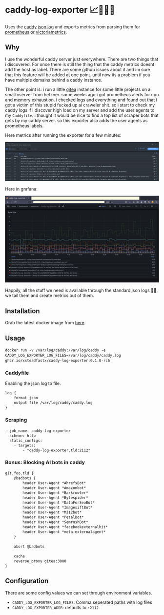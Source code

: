 # caddy-log-exporter 📈🙈🙉🙊

Uses the [caddy](https://caddyserver.com/) [json log](https://caddyserver.com/docs/caddyfile/directives/log) and exports metrics from parsing them for [prometheus](https://prometheus.io/) or [victoriametrics](https://victoriametrics.com/).

## Why

I use the wonderful caddy server just everywhere. There are two things that i discovered. For once there is still the thing that the caddy metrics doesnt add the host as label. There are some github issues about it and im sure that this feature will be added at one point. until now its a problem if you have multiple domains behind a caddy instance.

The other point is: i run a little [gitea](https://about.gitea.com/) instance for some little projects on a small vserver from hetzner. some weeks ago i got prometheus alerts for cpu and memory exhaustion. i checked logs and everything and found out that i got a victim of this stupid fucked up ai craweler shit. so i start to check my caddy logs if i discover high load on my server and add the user agents to my `Caddyfile`. i thought it would be nice to find a top list of scraper bots that gets by my caddy server. so this exporter also adds the user agents as prometheus labels.

Here metrics after running the exporter for a few minutes:

![vm](./vm.png)

Here in grafana:

![grafana](./grafana.png)

Happily, all the stuff we need is available through the standard json logs 🥳🎉, we tail them and create metrics out of them.

## Installation

Grab the latest docker image from [here](https://github.com/xsteadfastx/caddy-log-exporter/pkgs/container/caddy-log-exporter).

## Usage

`docker run -v /var/log/caddy:/var/log/caddy -e CADDY_LOG_EXPORTER_LOG_FILES=/var/log/caddy/caddy.log ghcr.io/xsteadfastx/caddy-log-exporter:0.1.0-rc6`

### Caddyfile

Enabling the json log to file.

    log {
        format json
        output file /var/log/caddy/caddy.log
    }

### Scraping

    - job_name: caddy-log-exporter
      scheme: http
      static_configs:
        - targets:
            - "caddy-log-exporter.tld:2112"

### Bonus: Blocking AI bots in caddy

    git.foo.tld {
        @badbots {
            header User-Agent *AhrefsBot*
            header User-Agent *Amazonbot*
            header User-Agent *Barkrowler*
            header User-Agent *Bytespider*
            header User-Agent *DataForSeoBot*
            header User-Agent *ImagesiftBot*
            header User-Agent *MJ12bot*
            header User-Agent *PetalBot*
            header User-Agent *SemrushBot*
            header User-Agent *facebookexternalhit*
            header User-Agent *meta-externalagent*
        }

        abort @badbots

        cache
        reverse_proxy gitea:3000
    }

## Configuration

There are some config values we can set through environment variables.

- `CADDY_LOG_EXPORTER_LOG_FILES`: Comma seperated paths with log files
- `CADDY_LOG_EXPORTER_ADDR`: defaults to `:2112`
